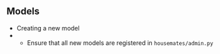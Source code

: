## Models

-   Creating a new model
-   -   Ensure that all new models are registered in `housemates/admin.py`
